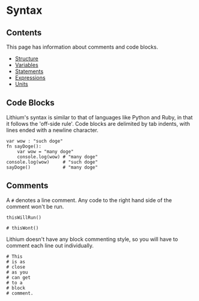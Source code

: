 Syntax
======

Contents
--------

This page has information about comments and code blocks.

* [Structure](syntax/structure.md)
* [Variables](syntax/variables.md)
* [Statements](syntax/statements.md)
* [Expressions](syntax/expressions.md)
* [Units](syntax/units.md)

Code Blocks
-----------

Lithium's syntax is similar to that of languages like Python and Ruby, in that it follows the 'off-side rule'. Code blocks are delimited by tab indents, with lines ended with a newline character.

```lithium
var wow : "such doge"
fn sayDoge():
	var wow = "many doge"
	console.log(wow) # "many doge"
console.log(wow)     # "such doge"
sayDoge()            # "many doge"
```

Comments
--------

A `#` denotes a line comment. Any code to the right hand side of the comment won't be run. 

```lithium
thisWillRun()

# thisWont()
```

Lithium doesn't have any block commenting style, so you will have to comment each line out individually. 

```lithium
# This
# is as 
# close
# as you
# can get
# to a
# block
# comment.
```
